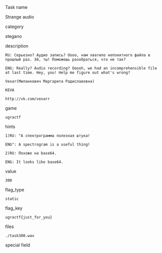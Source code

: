 Task name

   Strange audio

category

   stegano

description

    RU: Серьезно? Аудио запись? Оооо, нам хватило непонятного файла в прошлый раз. Эй, ты! Поможешь разобраться, что не так?

    ENG: Really? Audio recording? Ooooh, we had an incomprehensible file at last time. Hey, you! Help me figure out what's wrong?

    Vexar(Миланкович Маргарита Радиславовна)

    KEVA

    http://vk.com/vexarr

game

    ugractf

hints

    1)RU: "А спектрограмма полезная штука!

    ENG": A spectrogram is a useful thing!

    2)RU: Похоже на base64.

    ENG: It looks like base64.

value

    300

flag_type

    static

flag_key

    ugractf{just_for_you}

files

    ./task300.wav

special field

    


